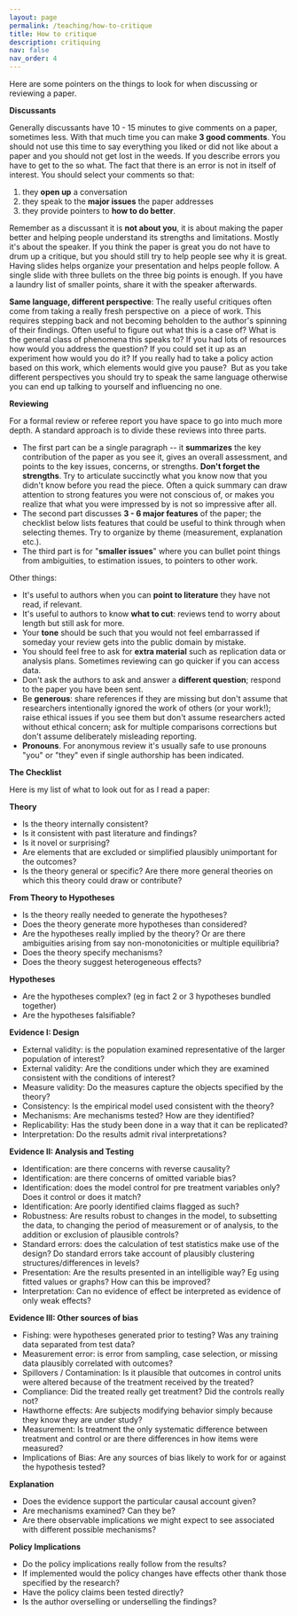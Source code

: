 ```yaml
---
layout: page
permalink: /teaching/how-to-critique
title: How to critique
description: critiquing
nav: false
nav_order: 4
---
```


Here are some pointers on the things to look for when discussing or reviewing a paper.

<strong>Discussants</strong>

Generally discussants have 10 - 15 minutes to give comments on a paper, sometimes less. With that much time you can make <strong>3 good comments</strong>. You should not use this time to say everything you liked or did not like about a paper and you should not get lost in the weeds. If you describe errors you have to get to the so what. The fact that there is an error is not in itself of interest. You should select your comments so that:
<ol>
 	<li>they <strong>open up</strong> a conversation</li>
 	<li>they speak to the <strong>major issues</strong> the paper addresses</li>
 	<li>they provide pointers to <strong>how to do better</strong>.</li>
</ol>
Remember as a discussant it is <strong>not about you</strong>, it is about making the paper better and helping people understand its strengths and limitations. Mostly it's about the speaker. If you think the paper is great you do not have to drum up a critique, but you should still try to help people see why it is great. Having slides helps organize your presentation and helps people follow. A single slide with three bullets on the three big points is enough. If you have a laundry list of smaller points, share it with the speaker afterwards.

<strong>Same language, different perspective</strong>: The really useful critiques often come from taking a really fresh perspective on  a piece of work. This requires stepping back and not becoming beholden to the author's spinning of their findings. Often useful to figure out what this is a case of? What is the general class of phenomena this speaks to? If you had lots of resources how would you address the question? If you could set it up as an experiment how would you do it? If you really had to take a policy action based on this work, which elements would give you pause?  But as you take different perspectives you should try to speak the same language otherwise you can end up talking to yourself and influencing no one.

<strong>Reviewing</strong>

For a formal review or referee report you have space to go into much more depth. A standard approach is to divide these reviews into three parts.
<ul>
 	<li>The first part can be a single paragraph -- it <strong>summarizes</strong> the key contribution of the paper as you see it, gives an overall assessment, and points to the key issues, concerns, or strengths. <strong>Don't forget the strengths</strong>.<strong> </strong>Try to articulate succinctly what you know now that you didn't know before you read the piece. Often a quick summary can draw attention to strong features you were not conscious of, or makes you realize that what you were impressed by is not so impressive after all.</li>
 	<li>The second part discusses <strong>3 - 6 major features</strong> of the paper; the checklist below lists features that could be useful to think through when selecting themes. Try to organize by theme (measurement, explanation etc.).</li>
 	<li>The third part is for "<strong>smaller issues</strong>" where you can bullet point things from ambiguities, to estimation issues, to pointers to other work.</li>
</ul>
Other things:
<ul>
 	<li>It's useful to authors when you can <strong>point to literature</strong> they have not read, if relevant.</li>
 	<li>It's useful to authors to know <strong>what to cut</strong>: reviews tend to worry about length but still ask for more.</li>
 	<li>Your <strong>tone</strong> should be such that you would not feel embarrassed if someday your review gets into the public domain by mistake.</li>
 	<li>You should feel free to ask for <strong>extra material</strong> such as replication data or analysis plans. Sometimes reviewing can go quicker if you can access data.</li>
 	<li>Don't ask the authors to ask and answer a <strong>different question</strong>; respond to the paper you have been sent.</li>
 	<li>Be <strong>generous</strong>: share references if they are missing but don't assume that researchers intentionally ignored the work of others (or your work!); raise ethical issues if you see them but don't assume researchers acted without ethical concern; ask for multiple comparisons corrections but don't assume deliberately misleading reporting.</li>
 	<li><strong>Pronouns</strong>. For anonymous review it's usually safe to use pronouns "you" or "they" even if single authorship has been indicated.</li>
</ul>
<strong>The Checklist</strong>

Here is my list of what to look out for as I read a paper:

<strong>Theory</strong>
<ul>
 	<li>Is the theory internally consistent?</li>
 	<li>Is it consistent with past literature and findings?</li>
 	<li>Is it novel or surprising?</li>
 	<li>Are elements that are excluded or simplified plausibly unimportant for the outcomes?</li>
 	<li>Is the theory general or specific? Are there more general theories on which this theory could draw or contribute?</li>
</ul>
<strong>From Theory to Hypotheses</strong>
<ul>
 	<li>Is the theory really needed to generate the hypotheses?</li>
 	<li>Does the theory generate more hypotheses than considered?</li>
 	<li>Are the hypotheses really implied by the theory? Or are there ambiguities arising from say non-monotonicities or multiple equilibria?</li>
 	<li>Does the theory specify mechanisms?</li>
 	<li>Does the theory suggest heterogeneous effects?</li>
</ul>
<strong>Hypotheses</strong>
<ul>
 	<li>Are the hypotheses complex? (eg in fact 2 or 3 hypotheses bundled together)</li>
 	<li>Are the hypotheses falsifiable?</li>
</ul>
<strong>Evidence I: Design</strong>
<ul>
 	<li>External validity: is the population examined representative of the larger population of interest?</li>
 	<li>External validity: Are the conditions under which they are examined consistent with the conditions of interest?</li>
 	<li>Measure validity: Do the measures capture the objects specified by the theory?</li>
 	<li>Consistency: Is the empirical model used consistent with the theory?</li>
 	<li>Mechanisms: Are mechanisms tested? How are they identified?</li>
 	<li>Replicability: Has the study been done in a way that it can be replicated?</li>
 	<li>Interpretation: Do the results admit rival interpretations?</li>
</ul>
<strong>Evidence II: Analysis and Testing</strong>
<ul>
 	<li>Identification: are there concerns with reverse causality?</li>
 	<li>Identification: are there concerns of omitted variable bias?</li>
 	<li>Identification: does the model control for pre treatment variables only? Does it control or does it match?</li>
 	<li>Identification: Are poorly identified claims flagged as such?</li>
 	<li>Robustness: Are results robust to changes in the model, to subsetting the data, to changing the period of measurement or of analysis, to the addition or exclusion of plausible controls?</li>
 	<li>Standard errors: does the calculation of test statistics make use of the design? Do standard errors take account of plausibly clustering structures/differences in levels?</li>
 	<li>Presentation: Are the results presented in an intelligible way? Eg using fitted values or graphs? How can this be improved?</li>
 	<li>Interpretation: Can no evidence of effect be interpreted as evidence of only weak effects?</li>
</ul>
<strong>Evidence III: Other sources of bias</strong>
<ul>
 	<li>Fishing: were hypotheses generated prior to testing? Was any training data separated from test data?</li>
 	<li>Measurement error: is error from sampling, case selection, or missing data plausibly correlated with outcomes?</li>
 	<li>Spillovers / Contamination: Is it plausible that outcomes in control units were altered because of the treatment received by the treated?</li>
 	<li>Compliance: Did the treated really get treatment? Did the controls really not?</li>
 	<li>Hawthorne effects: Are subjects modifying behavior simply because they know they are under study?</li>
 	<li>Measurement: Is treatment the only systematic difference between treatment and control or are there differences in how items were measured?</li>
 	<li>Implications of Bias: Are any sources of bias likely to work for or against the hypothesis tested?</li>
</ul>
<strong>Explanation</strong>
<ul>
 	<li>Does the evidence support the particular causal account given?</li>
 	<li>Are mechanisms examined? Can they be?</li>
 	<li>Are there observable implications we might expect to see associated with different possible mechanisms?</li>
</ul>
<strong>Policy Implications</strong>
<ul>
 	<li>Do the policy implications really follow from the results?</li>
 	<li>If implemented would the policy changes have effects other thank those specified by the research?</li>
 	<li>Have the policy claims been tested directly?</li>
 	<li>Is the author overselling or underselling the findings?</li>
</ul>
